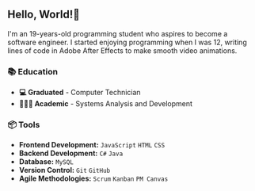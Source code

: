 ## Hello, World!👋
I'm an 19-years-old programming student who aspires to become a software engineer. I started enjoying programming when I was 12, writing lines of code in Adobe After Effects to make smooth video animations.

### 📚 Education

- **💻 Graduated** - Computer Technician
- **👨🏻‍💻 Academic** - Systems Analysis and Development

### 📦 Tools

- **Frontend Development:** ```JavaScript``` ```HTML``` ```CSS``` <br>
- **Backend Development:** ```C#``` ```Java``` <br>
- **Database:** ```MySQL``` <br>
- **Version Control:** ```Git``` ```GitHub``` <br>
- **Agile Methodologies:** ```Scrum``` ```Kanban``` ```PM Canvas```  <br>
